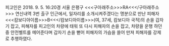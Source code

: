피고인은 2018. 9. 5. 16:20경 서울 은평구 <<<구아래주소>>>RA<<</구아래주소>>> 연신내역 3번 출구 인근에서, 일자리를 소개시켜주겠다는 명분으로 만난 피해자 <<<캄보디아이름>>>B<<</캄보디아이름>>>(여, 37세, 캄보디아 국적)의 손을 갑자기 잡고, 피해자를 피고인의 차량에 태워 또 다시 피해자의 손을 잡고, 차량을 운행 하던 중 안전벨트를 메어준다며 갑자기 손을 뻗어 피해자의 가슴을 쓸어 만져 피해자를 강제로 추행하였다.
